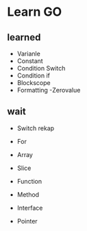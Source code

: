 # Learn GO

## learned

- Varianle
- Constant
- Condition Switch
- Condition if
- Blockscope
- Formatting
-Zerovalue

## wait

- Switch rekap
- For
- Array
- Slice
- Function

- Method
- Interface
- Pointer
